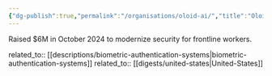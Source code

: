 ```yaml
---
{"dg-publish":true,"permalink":"/organisations/oloid-ai/","title":"Oloid AI"}
---
```



Raised $6M in October 2024 to modernize security for frontline workers.

related_to:: [[descriptions/biometric-authentication-systems\|biometric-authentication-systems]]
related_to:: [[digests/united-states\|United-States]]
